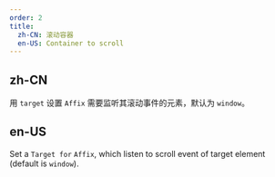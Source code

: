 ```yaml
---
order: 2
title:
  zh-CN: 滚动容器
  en-US: Container to scroll
---
```


## zh-CN
用 `target` 设置 `Affix` 需要监听其滚动事件的元素，默认为 `window`。


## en-US
Set a `Target for` `Affix`, which listen to scroll event of target element (default is `window`).

